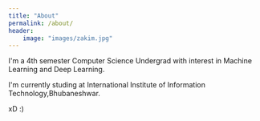 ```yaml
---
title: "About"
permalink: /about/
header:
    image: "images/zakim.jpg"
---
```


I'm a 4th semester Computer Science Undergrad with interest in Machine Learning and Deep Learning.

I'm currently studing at International Institute of Information Technology,Bhubaneshwar.

xD :)